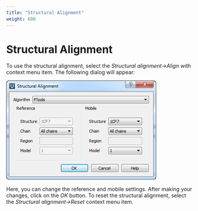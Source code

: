 ```yaml
---
title: "Structural Alignment"
weight: 600
---
```


# Structural Alignment

To use the structural alignment, select the _Structural alignment->Align with_ context menu item. The following dialog will appear:

![](/images/65929547/65929548.png)

Here, you can change the reference and mobile settings. After making your changes, click on the _OK_ button. To reset the structural alignment, select the _Structural alignment->Reset_ context menu item.